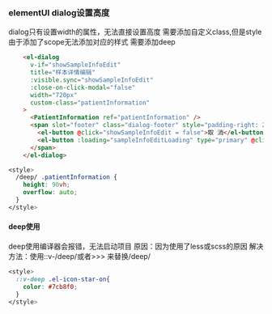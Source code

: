 ### elementUI dialog设置高度

dialog只有设置width的属性，无法直接设置高度
需要添加自定义class,但是style由于添加了scope无法添加对应的样式
需要添加deep

```html
    <el-dialog
      v-if="showSampleInfoEdit"
      title="样本详情编辑"
      :visible.sync="showSampleInfoEdit"
      :close-on-click-modal="false"
      width="720px"
      custom-class="patientInformation"
    >
      <PatientInformation ref="patientInformation" />
      <span slot="footer" class="dialog-footer" style="padding-right: 20px;">
        <el-button @click="showSampleInfoEdit = false">取 消</el-button>
        <el-button :loading="sampleInfoEditLoading" type="primary" @click="saveSampleInfo">保 存</el-button>
      </span>
    </el-dialog>

```


```css
<style>
  /deep/ .patientInformation {
    height: 90vh;
    overflow: auto;
  }
</style>
```


#### deep使用
deep使用编译器会报错，无法启动项目
原因：因为使用了less或scss的原因
解决方法：使用::v-/deep/或者>>> 来替换/deep/
```css
<style>
  ::v-deep .el-icon-star-on{
    color: #7cb8f0;
  }
</style>

```